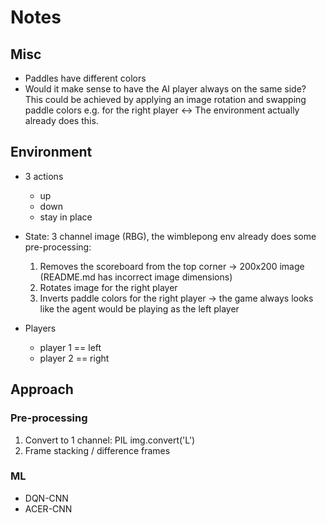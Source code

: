# Notes

## Misc
- Paddles have different colors
- Would it make sense to have the AI player always on the same side? This could
be achieved by applying an image rotation and swapping paddle colors e.g. for
the right player <-> The environment actually already does this.

## Environment
- 3 actions
  - up
  - down
  - stay in place

- State: 3 channel image (RBG), the wimblepong env already does some pre-processing:
  1. Removes the scoreboard from the top corner -> 200x200 image (README.md has incorrect image dimensions)
  2. Rotates image for the right player
  3. Inverts paddle colors for the right player -> the game always looks like the agent would be playing as the left player

- Players
  - player 1 == left
  - player 2 == right


## Approach

### Pre-processing
1. Convert to 1 channel: PIL img.convert('L')
2. Frame stacking / difference frames


### ML
- DQN-CNN
- ACER-CNN
